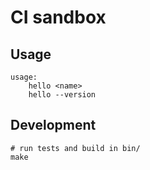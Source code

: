 # CI sandbox

## Usage

```
usage:
    hello <name>
    hello --version
```

## Development

```
# run tests and build in bin/
make
```
